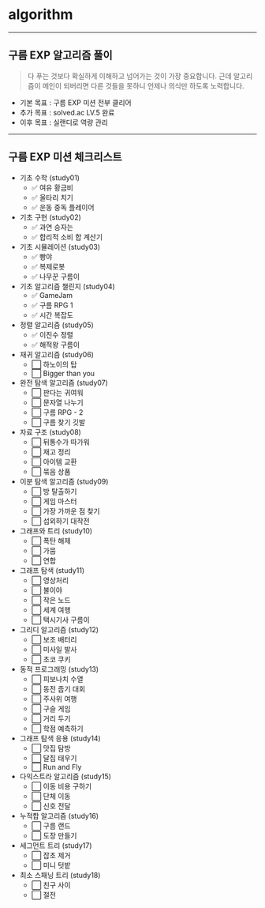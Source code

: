 # algorithm
- - -
## 구름 EXP 알고리즘 풀이
> 다 푸는 것보다 확실하게 이해하고 넘어가는 것이 가장 중요합니다. 근데 알고리즘이 메인이 되버리면 다른 것들을 못하니 언제나 의식만 하도록 노력합니다.
- 기본 목표 : 구름 EXP 미션 전부 클리어
- 추가 목표 : solved.ac LV.5 완료
- 이후 목표 : 실랜디로 역량 관리

- - -
## 구름 EXP 미션 체크리스트
- 기초 수학 (study01)
  - ✅ 여유 황금비
  - ✅ 울타리 치기
  - ✅ 운동 중독 플레이어
- 기초 구현 (study02)
  - ✅ 과연 승자는
  - ✅ 합리적 소비
  합 계산기
- 기초 시뮬레이션 (study03)
  - ✅ 빵야
  - ✅ 복제로봇
  - ✅ 나무꾼 구름이
- 기초 알고리즘 챌린지 (study04)
  - ✅ GameJam
  - ✅ 구름 RPG 1
  - ✅ 시간 복잡도
- 정렬 알고리즘 (study05)
  - ✅ 이진수 정렬
  - ✅ 해적왕 구름이
- 재귀 알고리즘 (study06)
  - ⬜ 하노이의 탑
  - ⬜ Bigger than you
- 완전 탐색 알고리즘 (study07)
  - ⬜ 판다는 귀여워
  - ⬜ 문자열 나누기
  - ⬜ 구름 RPG - 2
  - ⬜ 구름 찾기 깃발
- 자료 구조 (study08)
  - ⬜ 뒤통수가 따가워
  - ⬜ 재고 정리
  - ⬜ 아이템 교환
  - ⬜ 묶음 상품
- 이분 탐색 알고리즘 (study09)
  - ⬜ 방 탈출하기
  - ⬜ 게임 마스터
  - ⬜ 가장 가까운 점 찾기
  - ⬜ 섭외하기 대작전
- 그래프와 트리 (study10)
  - ⬜ 폭탄 해제
  - ⬜ 가뭄
  - ⬜ 연합
- 그래프 탐색 (study11)
  - ⬜ 영상처리
  - ⬜ 불이야
  - ⬜ 작은 노드
  - ⬜ 세계 여행
  - ⬜ 택시기사 구름이
- 그리디 알고리즘 (study12)
  - ⬜ 보조 배터리
  - ⬜ 미사일 발사
  - ⬜ 초코 쿠키
- 동적 프로그래밍 (study13)
  - ⬜ 피보나치 수열
  - ⬜ 동전 줍기 대회
  - ⬜ 주사위 여행
  - ⬜ 구슬 게임
  - ⬜ 거리 두기
  - ⬜ 학점 예측하기
- 그래프 탐색 응용 (study14)
  - ⬜ 맛집 탐방
  - ⬜ 달집 태우기
  - ⬜ Run and Fly
- 다익스트라 알고리즘 (study15)
  - ⬜ 이동 비용 구하기
  - ⬜ 단체 이동
  - ⬜ 신호 전달
- 누적합 알고리즘 (study16)
  - ⬜ 구름 랜드
  - ⬜ 도장 만들기
- 세그먼트 트리 (study17)
  - ⬜ 잡초 제거
  - ⬜ 미니 텃밭
- 최소 스패닝 트리 (study18)
  - ⬜ 친구 사이
  - ⬜ 절전